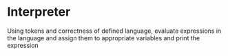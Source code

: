 # Interpreter
Using tokens and correctness of defined language, evaluate expressions in the language and assign them to appropriate variables and print the expression
